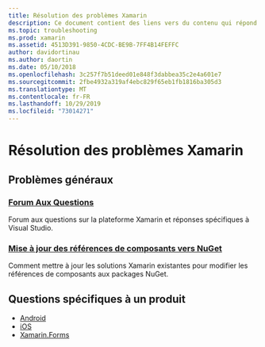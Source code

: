 ```yaml
---
title: Résolution des problèmes Xamarin
description: Ce document contient des liens vers du contenu qui répond aux questions fréquemment posées sur le développement Xamarin, décrit comment mettre à jour les références de composants à NuGet, traite des options de support et répond aux questions spécifiques aux produits.
ms.topic: troubleshooting
ms.prod: xamarin
ms.assetid: 4513D391-9850-4CDC-BE9B-7FF4B14FEFFC
author: davidortinau
ms.author: daortin
ms.date: 05/10/2018
ms.openlocfilehash: 3c257f7b51deed01e848f3dabbea35c2e4a601e7
ms.sourcegitcommit: 2fbe4932a319af4ebc829f65eb1fb1816ba305d3
ms.translationtype: MT
ms.contentlocale: fr-FR
ms.lasthandoff: 10/29/2019
ms.locfileid: "73014271"
---
```

# <a name="xamarin-troubleshooting"></a>Résolution des problèmes Xamarin

## <a name="general-issues"></a>Problèmes généraux

### <a name="frequently-asked-questionsquestionsindexmd"></a>[Forum Aux Questions](questions/index.md)

Forum aux questions sur la plateforme Xamarin et réponses spécifiques à Visual Studio.

### <a name="updating-component-references-to-nugetcomponent-nugetmd"></a>[Mise à jour des références de composants vers NuGet](component-nuget.md)

Comment mettre à jour les solutions Xamarin existantes pour modifier les références de composants aux packages NuGet.

## <a name="product-specific-questions"></a>Questions spécifiques à un produit

- [Android](~/android/troubleshooting/questions/index.md)
- [iOS](~/ios/troubleshooting/questions/index.md)
- [Xamarin.Forms](~/xamarin-forms/troubleshooting/questions/index.md)
